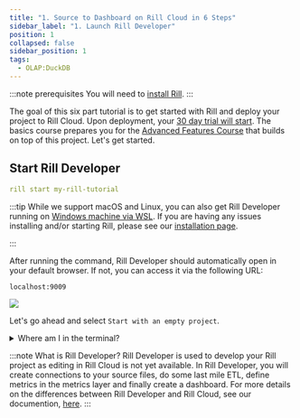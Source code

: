 ```yaml
---
title: "1. Source to Dashboard on Rill Cloud in 6 Steps"
sidebar_label: "1. Launch Rill Developer"
position: 1
collapsed: false
sidebar_position: 1
tags:
  - OLAP:DuckDB
---
```

:::note prerequisites
You will need to [install Rill](https://docs.rilldata.com/home/install).
:::

The goal of this six part tutorial is to get started with Rill and deploy your project to Rill Cloud. Upon deployment, your [30 day 
trial will start](./launch). The basics course prepares you for the [Advanced Features Course](../rill_developer_advanced_features/overview.md) that builds on top of this project. Let's get started.

## Start Rill Developer

```yaml
rill start my-rill-tutorial
```

:::tip
While we support macOS and Linux, you can also get Rill Developer running on [Windows machine via WSL](https://docs.rilldata.com/home/install#rill-on-windows-using-wsl). If you are having any issues installing and/or starting Rill, please see our [installation page](https://docs.rilldata.com/home/install). 

:::



After running the command, Rill Developer should automatically open in your default browser. If not, you can access it via the following URL:

```
localhost:9009
``` 
<img src = '/img/tutorials/101/new-rill-project.png' class='rounded-gif' />
<br />

Let's go ahead and select `Start with an empty project`.

<details>
  <summary>Where am I in the terminal?</summary>
  
    You can use the `pwd` command to see which directory in the terminal you are. <br />
    If this is not where you'd like to make the directory use the `cd` command to change directories.

</details>


:::note What is Rill Developer? 
Rill Developer is used to develop your Rill project as editing in Rill Cloud is not yet available. In Rill Developer, you will create connections to your source files, do some last mile ETL, define metrics in the metrics layer and finally create a dashboard. For more details on the differences between Rill Developer and Rill Cloud, see our documention, [here](/concepts/developerVsCloud.md).
:::